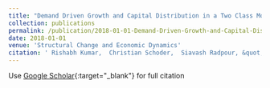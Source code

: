 ```yaml
---
title: "Demand Driven Growth and Capital Distribution in a Two Class Model with Applications to the United States"
collection: publications
permalink: /publication/2018-01-01-Demand-Driven-Growth-and-Capital-Distribution-in-a-Two-Class-Model-with-Applications-to-the-United-States
date: 2018-01-01
venue: 'Structural Change and Economic Dynamics'
citation: ' Rishabh Kumar,  Christian Schoder,  Siavash Radpour, &quot;Demand Driven Growth and Capital Distribution in a Two Class Model with Applications to the United States.&quot; Structural Change and Economic Dynamics, 2018.'
---
```

Use [Google Scholar](https://scholar.google.com/scholar?q=Demand+Driven+Growth+and+Capital+Distribution+in+a+Two+Class+Model+with+Applications+to+the+United+States){:target="_blank"} for full citation